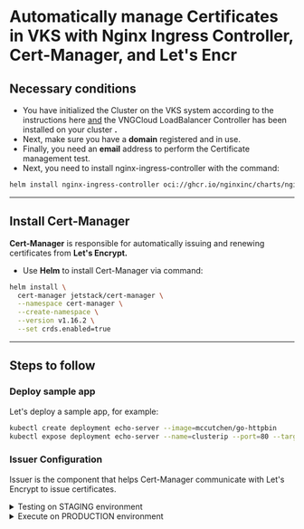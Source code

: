 # Automatically manage Certificates in VKS with Nginx Ingress Controller, Cert-Manager, and Let's Encr

## Necessary conditions <a href="#dieu-kien-can" id="dieu-kien-can"></a>

* You have initialized the Cluster on the VKS system according to the instructions here [and](https://docs.vngcloud.vn/vng-cloud-document/vn/vks/bat-dau-voi-vks/expose-mot-service-thong-qua-vlb-layer4) the VNGCloud LoadBalancer Controller has been installed on your cluster **.**
* Next, make sure you have a **domain** registered and in use.
* Finally, you need an **email** address to perform the Certificate management test.
* Next, you need to install nginx-ingress-controller with the command:

```bash
helm install nginx-ingress-controller oci://ghcr.io/nginxinc/charts/nginx-ingress --namespace kube-system
```

***

## **Install Cert-Manager** <a href="#cai-dat-cert-manager" id="cai-dat-cert-manager"></a>

**Cert-Manager** is responsible for automatically issuing and renewing certificates from **Let's Encrypt.**

* Use **Helm** to install Cert-Manager via command:

```bash
helm install \
  cert-manager jetstack/cert-manager \
  --namespace cert-manager \
  --create-namespace \
  --version v1.16.2 \
  --set crds.enabled=true
```

***

## **Steps to follow** <a href="#cac-buoc-thuc-hien" id="cac-buoc-thuc-hien"></a>

### **Deploy sample app** <a href="#deploy-sample-app" id="deploy-sample-app"></a>

Let's deploy a sample app, for example:

```bash
kubectl create deployment echo-server --image=mccutchen/go-httpbin
kubectl expose deployment echo-server --name=clusterip --port=80 --target-port=8080 --type=ClusterIP
```

### **Issuer Configuration** <a href="#cau-hinh-issuer" id="cau-hinh-issuer"></a>

Issuer is the component that helps Cert-Manager communicate with Let's Encrypt to issue certificates.

<details>

<summary>Testing on STAGING environment</summary>

1.  Create file `letsencrypt-issuer.yaml`:

    ```yaml
    apiVersion: cert-manager.io/v1
    kind: Issuer
    metadata:
      name: letsencrypt-staging
    spec:
      acme:
        server: https://acme-staging-v02.api.letsencrypt.org/directory
        email: your-email@example.com                                           # Change to your email
        privateKeySecretRef:
          name: letsencrypt-staging
        solvers:
          - http01:
              ingress:
                ingressClassName: nginx
    ```
2.  Create Issuer on VKS cluster via command:

    ```bash
    kubectl apply -f letsencrypt-issuer.yaml
    ```
3.  Check Issuer via command:

    ```bash
    kubectl describe issuer letsencrypt-staging
    ```
4.  The results returned are as follows:

    ```bash
    Status:
      Acme:
        Uri:  https://acme-staging-v02.api.letsencrypt.org/acme/acct/7374163
      Conditions:
        Last Transition Time:  ...
        Message:               The ACME account was registered with the ACME server
        Reason:                ACMEAccountRegistered
        Status:                True
        Type:                  Ready
    ```
5.  Continue to deploy ingress, change your domain in the yaml file below:

    ```bash
    apiVersion: networking.k8s.io/v1
    kind: Ingress
    metadata:
      name: go-httpbin
      annotations:
        cert-manager.io/issuer: "letsencrypt-staging"
        acme.cert-manager.io/http01-edit-in-place: "true"
    spec:
      ingressClassName: nginx
      tls:
      - hosts:
        - ______________________                   # Change to your domain
        secretName: quickstart-example-tls
      rules:
      - host: ______________________               # Change to your domain
        http:
          paths:
          - path: /
            pathType: Prefix
            backend:
              service:
                name: clusterip
                port:
                  number: 80
    ```
6.  Check certificate via command:

    ```bash
    kubectl get certificate

    NAME                     READY   SECRET                   AGE
    quickstart-example-tls   True    quickstart-example-tls   16m     # Ready should be True
    ```
7.  Check certificate details:

    ```bash
    kubectl describe certificate quickstart-example-tls

    Name:         quickstart-example-tls
    Namespace:    default
    Labels:       <none>
    Annotations:  <none>
    API Version:  cert-manager.io/v1
    Kind:         Certificate
    Metadata:
      Cluster Name:
      Creation Timestamp:  2018-11-17T17:58:37Z
      Generation:          0
      Owner References:
        API Version:           networking.k8s.io/v1
        Block Owner Deletion:  true
        Controller:            true
        Kind:                  Ingress
        Name:                  kuard
        UID:                   a3e9f935-ea87-11e8-82f8-42010a8a00b5
      Resource Version:        9295
      Self Link:               /apis/cert-manager.io/v1/namespaces/default/certificates/quickstart-example-tls
      UID:                     68d43400-ea92-11e8-82f8-42010a8a00b5
    Spec:
      Dns Names:
        www.example.com
      Issuer Ref:
        Kind:       Issuer
        Name:       letsencrypt-staging
      Secret Name:  quickstart-example-tls
    Status:
      Acme:
        Order:
          URL:  https://acme-staging-v02.api.letsencrypt.org/acme/order/7374163/13665676
      Conditions:
        Last Transition Time:  2018-11-17T18:05:57Z
        Message:               Certificate issued successfully
        Reason:                CertIssued
        Status:                True
        Type:                  Ready
    Events:
      Type     Reason          Age                From          Message
      ----     ------          ----               ----          -------
      Normal   CreateOrder     9m                 cert-manager  Created new ACME order, attempting validation...
      Normal   DomainVerified  8m                 cert-manager  Domain "www.example.com" verified with "http-01" validation
      Normal   IssueCert       8m                 cert-manager  Issuing certificate...
      Normal   CertObtained    7m                 cert-manager  Obtained certificate from ACME server
      Normal   CertIssued      7m                 cert-manager  Certificate issued Successfully
    ```
8.  Check connection to domain via command:

    ```bash
    curl -kivL -H 'Host: ______DOMAIN______' 'http://_____IP_____'
    ```
9.  You can also delete test resources via the command:

    ```bash
    kubectl delete ingress go-httpbin
    kubectl delete issuer letsencrypt-staging
    kubectl delete secret quickstart-example-tls
    kubectl delete secret letsencrypt-staging
    ```

</details>

<details>

<summary>Execute on PRODUCTION environment</summary>

1.  Create file `letsencrypt-issuer.yaml`:

    ```yaml
    apiVersion: cert-manager.io/v1
    kind: Issuer
    metadata:
      name: letsencrypt-prod
    spec:
      acme:
        server: https://acme-v02.api.letsencrypt.org/directory
        email: ______________________                                 # Change to your email
        privateKeySecretRef:
          name: letsencrypt-prod
        solvers:
          - http01:
              ingress:
                ingressClassName: nginx
    ```
2.  Create Issuer on VKS cluster via command:

    ```bash
    kubectl apply -f letsencrypt-issuer.yaml
    ```
3.  Check Issuer via command:

    ```bash
    kubectl describe issuer letsencrypt-prod
    ```
4.  Continue to deploy ingress, change your domain in the yaml file below:

    ```bash
    apiVersion: networking.k8s.io/v1
    kind: Ingress
    metadata:
      name: go-httpbin
      annotations:
        cert-manager.io/issuer: "letsencrypt-prod"  # Change to letsencrypt-prod
        acme.cert-manager.io/http01-edit-in-place: "true"
    spec:
      ingressClassName: nginx
      tls:
      - hosts:
        - ______________________                   # Change to your domain
        secretName: quickstart-example-tls
      rules:
      - host: ______________________               # Change to your domain
        http:
          paths:
          - path: /
            pathType: Prefix
            backend:
              service:
                name: clusterip
                port:
                  number: 80
    ```
5.  Check certificate via command:

    ```bash
    kubectl get certificate
    ```
6.  Check certificate details:

    ```bash
    kubectl describe certificate quickstart-example-tls
    ```
7.  Check connection to domain via command:

    ```bash
    curl -kivL -H 'http://_____IP_____'
    ```

</details>
